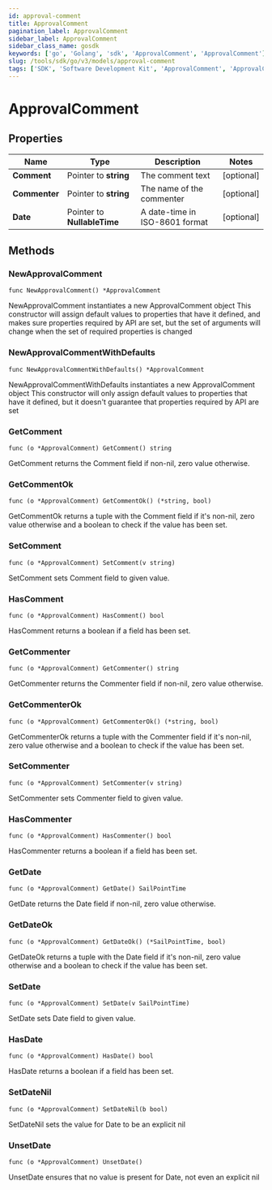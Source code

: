 ```yaml
---
id: approval-comment
title: ApprovalComment
pagination_label: ApprovalComment
sidebar_label: ApprovalComment
sidebar_class_name: gosdk
keywords: ['go', 'Golang', 'sdk', 'ApprovalComment', 'ApprovalComment'] 
slug: /tools/sdk/go/v3/models/approval-comment
tags: ['SDK', 'Software Development Kit', 'ApprovalComment', 'ApprovalComment']
---
```


# ApprovalComment

## Properties

Name | Type | Description | Notes
------------ | ------------- | ------------- | -------------
**Comment** | Pointer to **string** | The comment text | [optional] 
**Commenter** | Pointer to **string** | The name of the commenter | [optional] 
**Date** | Pointer to **NullableTime** | A date-time in ISO-8601 format | [optional] 

## Methods

### NewApprovalComment

`func NewApprovalComment() *ApprovalComment`

NewApprovalComment instantiates a new ApprovalComment object
This constructor will assign default values to properties that have it defined,
and makes sure properties required by API are set, but the set of arguments
will change when the set of required properties is changed

### NewApprovalCommentWithDefaults

`func NewApprovalCommentWithDefaults() *ApprovalComment`

NewApprovalCommentWithDefaults instantiates a new ApprovalComment object
This constructor will only assign default values to properties that have it defined,
but it doesn't guarantee that properties required by API are set

### GetComment

`func (o *ApprovalComment) GetComment() string`

GetComment returns the Comment field if non-nil, zero value otherwise.

### GetCommentOk

`func (o *ApprovalComment) GetCommentOk() (*string, bool)`

GetCommentOk returns a tuple with the Comment field if it's non-nil, zero value otherwise
and a boolean to check if the value has been set.

### SetComment

`func (o *ApprovalComment) SetComment(v string)`

SetComment sets Comment field to given value.

### HasComment

`func (o *ApprovalComment) HasComment() bool`

HasComment returns a boolean if a field has been set.

### GetCommenter

`func (o *ApprovalComment) GetCommenter() string`

GetCommenter returns the Commenter field if non-nil, zero value otherwise.

### GetCommenterOk

`func (o *ApprovalComment) GetCommenterOk() (*string, bool)`

GetCommenterOk returns a tuple with the Commenter field if it's non-nil, zero value otherwise
and a boolean to check if the value has been set.

### SetCommenter

`func (o *ApprovalComment) SetCommenter(v string)`

SetCommenter sets Commenter field to given value.

### HasCommenter

`func (o *ApprovalComment) HasCommenter() bool`

HasCommenter returns a boolean if a field has been set.

### GetDate

`func (o *ApprovalComment) GetDate() SailPointTime`

GetDate returns the Date field if non-nil, zero value otherwise.

### GetDateOk

`func (o *ApprovalComment) GetDateOk() (*SailPointTime, bool)`

GetDateOk returns a tuple with the Date field if it's non-nil, zero value otherwise
and a boolean to check if the value has been set.

### SetDate

`func (o *ApprovalComment) SetDate(v SailPointTime)`

SetDate sets Date field to given value.

### HasDate

`func (o *ApprovalComment) HasDate() bool`

HasDate returns a boolean if a field has been set.

### SetDateNil

`func (o *ApprovalComment) SetDateNil(b bool)`

 SetDateNil sets the value for Date to be an explicit nil

### UnsetDate
`func (o *ApprovalComment) UnsetDate()`

UnsetDate ensures that no value is present for Date, not even an explicit nil

